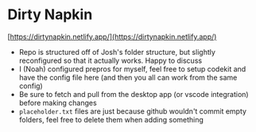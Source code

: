 # Dirty Napkin
[https://dirtynapkin.netlify.app/](https://dirtynapkin.netlify.app/)
- Repo is structured off of Josh's folder structure, but slightly reconfigured so that it actually works. Happy to discuss
- I (Noah) configured prepros for myself, feel free to setup codekit and have the config file here (and then you all can work from the same config)
- Be sure to fetch and pull from the desktop app (or vscode integration) before making changes
- `placeholder.txt` files are just because github wouldn't commit empty folders, feel free to delete them when adding something
